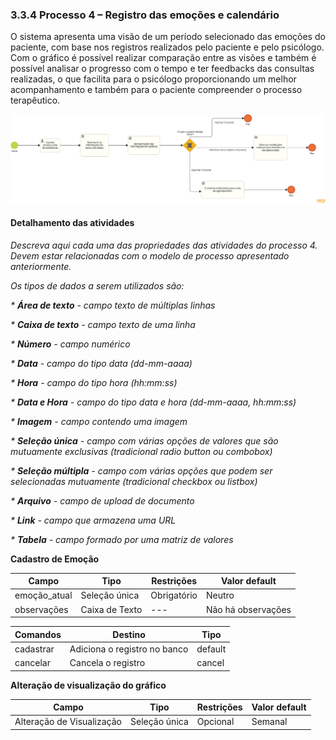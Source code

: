 ### 3.3.4 Processo 4 – Registro das emoções e calendário

O sistema apresenta uma visão de um período selecionado das emoções do paciente, com base nos registros realizados pelo paciente e pelo psicólogo. Com o gráfico é possível realizar comparação entre as visões e também é possível analisar o progresso com o tempo e ter feedbacks das consultas realizadas, o que facilita para o psicólogo proporcionando um melhor acompanhamento e também para o paciente compreender o processo terapêutico.

![Exemplo de um Modelo BPMN do PROCESSO 4](images/bpmn-estatisticas.png "Modelo BPMN do Processo 4.")

#### Detalhamento das atividades

_Descreva aqui cada uma das propriedades das atividades do processo 4. 
Devem estar relacionadas com o modelo de processo apresentado anteriormente._

_Os tipos de dados a serem utilizados são:_

_* **Área de texto** - campo texto de múltiplas linhas_

_* **Caixa de texto** - campo texto de uma linha_

_* **Número** - campo numérico_

_* **Data** - campo do tipo data (dd-mm-aaaa)_

_* **Hora** - campo do tipo hora (hh:mm:ss)_

_* **Data e Hora** - campo do tipo data e hora (dd-mm-aaaa, hh:mm:ss)_

_* **Imagem** - campo contendo uma imagem_

_* **Seleção única** - campo com várias opções de valores que são mutuamente exclusivas (tradicional radio button ou combobox)_

_* **Seleção múltipla** - campo com várias opções que podem ser selecionadas mutuamente (tradicional checkbox ou listbox)_

_* **Arquivo** - campo de upload de documento_

_* **Link** - campo que armazena uma URL_

_* **Tabela** - campo formado por uma matriz de valores_

**Cadastro de Emoção**

| **Campo**       | **Tipo**         | **Restrições** | **Valor default** |
| ---             | ---              | ---            | ---               |
| emoção_atual    | Seleção única    |  Obrigatório   |   Neutro          |
| observações     | Caixa de Texto   | ---            | Não há observações |

| **Comandos**         |  **Destino**                   | **Tipo** |
| ---                  | ---                            | ---               |
| cadastrar            | Adiciona o registro no banco   | default           |
| cancelar             | Cancela o registro             | cancel            |


**Alteração de visualização do gráfico**

| **Campo**       | **Tipo**         | **Restrições** | **Valor default** |
| ---             | ---              | ---            | ---               |
| Alteração de Visualização | Seleção única  |  Opcional              |   Semanal               |

